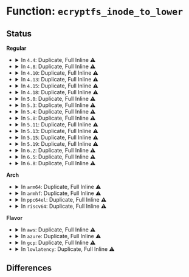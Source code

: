 # Function: <code>ecryptfs_inode_to_lower</code>

## Status
<b>Regular</b>
<ul>
<li>
<details>
<summary>In <code>4.4</code>: Duplicate, Full Inline ⚠️</summary>

**Collision:** Static Duplication

**Inline:** Full

**Transformation:** False

**Instances:**

```
In fs/ecryptfs/dentry.c (0)
Location: fs/ecryptfs/ecryptfs_kernel.h:461
Inline: True
```
```
In fs/ecryptfs/file.c (0)
Location: fs/ecryptfs/ecryptfs_kernel.h:461
Inline: True
```
```
In fs/ecryptfs/inode.c (ffffffff81301a10)
Location: fs/ecryptfs/ecryptfs_kernel.h:461
Inline: True
Inline callers:
  - fs/ecryptfs/inode.c:ecryptfs_do_unlink
  - fs/ecryptfs/inode.c:ecryptfs_setattr
```
```
In fs/ecryptfs/super.c (0)
Location: fs/ecryptfs/ecryptfs_kernel.h:461
Inline: True
```
```
In fs/ecryptfs/mmap.c (ffffffff81303da5)
Location: fs/ecryptfs/ecryptfs_kernel.h:461
Inline: True
Inline callers:
  - fs/ecryptfs/mmap.c:ecryptfs_bmap
```
```
In fs/ecryptfs/crypto.c (0)
Location: fs/ecryptfs/ecryptfs_kernel.h:461
Inline: True
```
</details>
</li>
<li>
<details>
<summary>In <code>4.8</code>: Duplicate, Full Inline ⚠️</summary>

**Collision:** Static Duplication

**Inline:** Full

**Transformation:** False

**Instances:**

```
In fs/ecryptfs/dentry.c (0)
Location: fs/ecryptfs/ecryptfs_kernel.h:460
Inline: True
```
```
In fs/ecryptfs/file.c (0)
Location: fs/ecryptfs/ecryptfs_kernel.h:460
Inline: True
```
```
In fs/ecryptfs/inode.c (ffffffff81336316)
Location: fs/ecryptfs/ecryptfs_kernel.h:460
Inline: True
Inline callers:
  - fs/ecryptfs/inode.c:ecryptfs_setattr
  - fs/ecryptfs/inode.c:ecryptfs_do_unlink
```
```
In fs/ecryptfs/super.c (0)
Location: fs/ecryptfs/ecryptfs_kernel.h:460
Inline: True
```
```
In fs/ecryptfs/mmap.c (ffffffff81337d85)
Location: fs/ecryptfs/ecryptfs_kernel.h:460
Inline: True
Inline callers:
  - fs/ecryptfs/mmap.c:ecryptfs_bmap
```
```
In fs/ecryptfs/crypto.c (0)
Location: fs/ecryptfs/ecryptfs_kernel.h:460
Inline: True
```
</details>
</li>
<li>
<details>
<summary>In <code>4.10</code>: Duplicate, Full Inline ⚠️</summary>

**Collision:** Static Duplication

**Inline:** Full

**Transformation:** False

**Instances:**

```
In fs/ecryptfs/dentry.c (0)
Location: fs/ecryptfs/ecryptfs_kernel.h:460
Inline: True
```
```
In fs/ecryptfs/file.c (0)
Location: fs/ecryptfs/ecryptfs_kernel.h:460
Inline: True
```
```
In fs/ecryptfs/inode.c (ffffffff8134bfd6)
Location: fs/ecryptfs/ecryptfs_kernel.h:460
Inline: True
Inline callers:
  - fs/ecryptfs/inode.c:ecryptfs_setattr
  - fs/ecryptfs/inode.c:ecryptfs_do_unlink
```
```
In fs/ecryptfs/super.c (0)
Location: fs/ecryptfs/ecryptfs_kernel.h:460
Inline: True
```
```
In fs/ecryptfs/mmap.c (ffffffff8134db55)
Location: fs/ecryptfs/ecryptfs_kernel.h:460
Inline: True
Inline callers:
  - fs/ecryptfs/mmap.c:ecryptfs_bmap
```
```
In fs/ecryptfs/crypto.c (0)
Location: fs/ecryptfs/ecryptfs_kernel.h:460
Inline: True
```
</details>
</li>
<li>
<details>
<summary>In <code>4.13</code>: Duplicate, Full Inline ⚠️</summary>

**Collision:** Static Duplication

**Inline:** Full

**Transformation:** False

**Instances:**

```
In fs/ecryptfs/dentry.c (0)
Location: fs/ecryptfs/ecryptfs_kernel.h:459
Inline: True
```
```
In fs/ecryptfs/file.c (0)
Location: fs/ecryptfs/ecryptfs_kernel.h:459
Inline: True
```
```
In fs/ecryptfs/inode.c (ffffffff81360b36)
Location: fs/ecryptfs/ecryptfs_kernel.h:459
Inline: True
Inline callers:
  - fs/ecryptfs/inode.c:ecryptfs_setattr
  - fs/ecryptfs/inode.c:ecryptfs_do_unlink
```
```
In fs/ecryptfs/super.c (0)
Location: fs/ecryptfs/ecryptfs_kernel.h:459
Inline: True
```
```
In fs/ecryptfs/mmap.c (ffffffff81362745)
Location: fs/ecryptfs/ecryptfs_kernel.h:459
Inline: True
Inline callers:
  - fs/ecryptfs/mmap.c:ecryptfs_bmap
```
```
In fs/ecryptfs/crypto.c (0)
Location: fs/ecryptfs/ecryptfs_kernel.h:459
Inline: True
```
</details>
</li>
<li>
<details>
<summary>In <code>4.15</code>: Duplicate, Full Inline ⚠️</summary>

**Collision:** Static Duplication

**Inline:** Full

**Transformation:** False

**Instances:**

```
In fs/ecryptfs/dentry.c (0)
Location: fs/ecryptfs/ecryptfs_kernel.h:476
Inline: True
```
```
In fs/ecryptfs/file.c (0)
Location: fs/ecryptfs/ecryptfs_kernel.h:476
Inline: True
```
```
In fs/ecryptfs/inode.c (ffffffff81385806)
Location: fs/ecryptfs/ecryptfs_kernel.h:476
Inline: True
Inline callers:
  - fs/ecryptfs/inode.c:ecryptfs_setattr
  - fs/ecryptfs/inode.c:ecryptfs_do_unlink
```
```
In fs/ecryptfs/super.c (0)
Location: fs/ecryptfs/ecryptfs_kernel.h:476
Inline: True
```
```
In fs/ecryptfs/mmap.c (ffffffff813873c5)
Location: fs/ecryptfs/ecryptfs_kernel.h:476
Inline: True
Inline callers:
  - fs/ecryptfs/mmap.c:ecryptfs_bmap
```
```
In fs/ecryptfs/crypto.c (0)
Location: fs/ecryptfs/ecryptfs_kernel.h:476
Inline: True
```
</details>
</li>
<li>
<details>
<summary>In <code>4.18</code>: Duplicate, Full Inline ⚠️</summary>

**Collision:** Static Duplication

**Inline:** Full

**Transformation:** False

**Instances:**

```
In fs/ecryptfs/dentry.c (ffffffff813b2f41)
Location: fs/ecryptfs/ecryptfs_kernel.h:476
Inline: True
Inline callers:
  - fs/ecryptfs/dentry.c:ecryptfs_d_revalidate
```
```
In fs/ecryptfs/file.c (ffffffff813b3468)
Location: fs/ecryptfs/ecryptfs_kernel.h:476
Inline: True
Inline callers:
  - fs/ecryptfs/file.c:ecryptfs_open
```
```
In fs/ecryptfs/inode.c (ffffffff813b52a5)
Location: fs/ecryptfs/ecryptfs_kernel.h:476
Inline: True
Inline callers:
  - fs/ecryptfs/inode.c:ecryptfs_xattr_get
  - fs/ecryptfs/inode.c:ecryptfs_getattr
  - fs/ecryptfs/inode.c:ecryptfs_setattr
  - fs/ecryptfs/inode.c:ecryptfs_permission
  - fs/ecryptfs/inode.c:ecryptfs_rename
  - fs/ecryptfs/inode.c:ecryptfs_link
  - fs/ecryptfs/inode.c:ecryptfs_do_unlink
  - fs/ecryptfs/inode.c:ecryptfs_do_unlink
  - fs/ecryptfs/inode.c:ecryptfs_inode_test
```
```
In fs/ecryptfs/super.c (ffffffff813b6081)
Location: fs/ecryptfs/ecryptfs_kernel.h:476
Inline: True
Inline callers:
  - fs/ecryptfs/super.c:ecryptfs_evict_inode
```
```
In fs/ecryptfs/mmap.c (ffffffff813b61f5)
Location: fs/ecryptfs/ecryptfs_kernel.h:476
Inline: True
Inline callers:
  - fs/ecryptfs/mmap.c:ecryptfs_bmap
  - fs/ecryptfs/mmap.c:ecryptfs_write_end
```
```
In fs/ecryptfs/crypto.c (ffffffff813b8f58)
Location: fs/ecryptfs/ecryptfs_kernel.h:476
Inline: True
Inline callers:
  - fs/ecryptfs/crypto.c:ecryptfs_read_and_validate_xattr_region
  - fs/ecryptfs/crypto.c:ecryptfs_read_and_validate_xattr_region
  - fs/ecryptfs/crypto.c:ecryptfs_read_xattr_region
  - fs/ecryptfs/crypto.c:ecryptfs_read_and_validate_header_region
```
</details>
</li>
<li>
<details>
<summary>In <code>5.0</code>: Duplicate, Full Inline ⚠️</summary>

**Collision:** Static Duplication

**Inline:** Full

**Transformation:** False

**Instances:**

```
In fs/ecryptfs/dentry.c (ffffffff813cc421)
Location: fs/ecryptfs/ecryptfs_kernel.h:476
Inline: True
Inline callers:
  - fs/ecryptfs/dentry.c:ecryptfs_d_revalidate
```
```
In fs/ecryptfs/file.c (ffffffff813cc948)
Location: fs/ecryptfs/ecryptfs_kernel.h:476
Inline: True
Inline callers:
  - fs/ecryptfs/file.c:ecryptfs_open
```
```
In fs/ecryptfs/inode.c (ffffffff813ce7c5)
Location: fs/ecryptfs/ecryptfs_kernel.h:476
Inline: True
Inline callers:
  - fs/ecryptfs/inode.c:ecryptfs_xattr_get
  - fs/ecryptfs/inode.c:ecryptfs_getattr
  - fs/ecryptfs/inode.c:ecryptfs_setattr
  - fs/ecryptfs/inode.c:ecryptfs_permission
  - fs/ecryptfs/inode.c:ecryptfs_rename
  - fs/ecryptfs/inode.c:ecryptfs_link
  - fs/ecryptfs/inode.c:ecryptfs_do_unlink
  - fs/ecryptfs/inode.c:ecryptfs_do_unlink
  - fs/ecryptfs/inode.c:ecryptfs_inode_test
```
```
In fs/ecryptfs/super.c (ffffffff813cf5e1)
Location: fs/ecryptfs/ecryptfs_kernel.h:476
Inline: True
Inline callers:
  - fs/ecryptfs/super.c:ecryptfs_evict_inode
```
```
In fs/ecryptfs/mmap.c (ffffffff813cf745)
Location: fs/ecryptfs/ecryptfs_kernel.h:476
Inline: True
Inline callers:
  - fs/ecryptfs/mmap.c:ecryptfs_bmap
  - fs/ecryptfs/mmap.c:ecryptfs_write_end
```
```
In fs/ecryptfs/crypto.c (ffffffff813d24c8)
Location: fs/ecryptfs/ecryptfs_kernel.h:476
Inline: True
Inline callers:
  - fs/ecryptfs/crypto.c:ecryptfs_read_and_validate_xattr_region
  - fs/ecryptfs/crypto.c:ecryptfs_read_and_validate_xattr_region
  - fs/ecryptfs/crypto.c:ecryptfs_read_xattr_region
  - fs/ecryptfs/crypto.c:ecryptfs_read_and_validate_header_region
```
</details>
</li>
<li>
<details>
<summary>In <code>5.3</code>: Duplicate, Full Inline ⚠️</summary>

**Collision:** Static Duplication

**Inline:** Full

**Transformation:** False

**Instances:**

```
In fs/ecryptfs/dentry.c (ffffffff813f6f91)
Location: fs/ecryptfs/ecryptfs_kernel.h:462
Inline: True
Inline callers:
  - fs/ecryptfs/dentry.c:ecryptfs_d_revalidate
```
```
In fs/ecryptfs/file.c (ffffffff813f74b3)
Location: fs/ecryptfs/ecryptfs_kernel.h:462
Inline: True
Inline callers:
  - fs/ecryptfs/file.c:ecryptfs_open
```
```
In fs/ecryptfs/inode.c (ffffffff813f9315)
Location: fs/ecryptfs/ecryptfs_kernel.h:462
Inline: True
Inline callers:
  - fs/ecryptfs/inode.c:ecryptfs_xattr_get
  - fs/ecryptfs/inode.c:ecryptfs_getattr
  - fs/ecryptfs/inode.c:ecryptfs_setattr
  - fs/ecryptfs/inode.c:ecryptfs_permission
  - fs/ecryptfs/inode.c:ecryptfs_rename
  - fs/ecryptfs/inode.c:ecryptfs_link
  - fs/ecryptfs/inode.c:ecryptfs_do_unlink
  - fs/ecryptfs/inode.c:ecryptfs_do_unlink
  - fs/ecryptfs/inode.c:ecryptfs_inode_test
```
```
In fs/ecryptfs/super.c (ffffffff813fa1b1)
Location: fs/ecryptfs/ecryptfs_kernel.h:462
Inline: True
Inline callers:
  - fs/ecryptfs/super.c:ecryptfs_evict_inode
```
```
In fs/ecryptfs/mmap.c (ffffffff813fa315)
Location: fs/ecryptfs/ecryptfs_kernel.h:462
Inline: True
Inline callers:
  - fs/ecryptfs/mmap.c:ecryptfs_bmap
  - fs/ecryptfs/mmap.c:ecryptfs_write_end
```
```
In fs/ecryptfs/crypto.c (ffffffff813fcf68)
Location: fs/ecryptfs/ecryptfs_kernel.h:462
Inline: True
Inline callers:
  - fs/ecryptfs/crypto.c:ecryptfs_read_and_validate_xattr_region
  - fs/ecryptfs/crypto.c:ecryptfs_read_and_validate_xattr_region
  - fs/ecryptfs/crypto.c:ecryptfs_read_xattr_region
  - fs/ecryptfs/crypto.c:ecryptfs_read_and_validate_header_region
```
</details>
</li>
<li>
<details>
<summary>In <code>5.4</code>: Duplicate, Full Inline ⚠️</summary>

**Collision:** Static Duplication

**Inline:** Full

**Transformation:** False

**Instances:**

```
In fs/ecryptfs/dentry.c (ffffffff81410e61)
Location: fs/ecryptfs/ecryptfs_kernel.h:462
Inline: True
Inline callers:
  - fs/ecryptfs/dentry.c:ecryptfs_d_revalidate
```
```
In fs/ecryptfs/file.c (ffffffff81411383)
Location: fs/ecryptfs/ecryptfs_kernel.h:462
Inline: True
Inline callers:
  - fs/ecryptfs/file.c:ecryptfs_open
```
```
In fs/ecryptfs/inode.c (ffffffff81413175)
Location: fs/ecryptfs/ecryptfs_kernel.h:462
Inline: True
Inline callers:
  - fs/ecryptfs/inode.c:ecryptfs_xattr_get
  - fs/ecryptfs/inode.c:ecryptfs_getattr
  - fs/ecryptfs/inode.c:ecryptfs_setattr
  - fs/ecryptfs/inode.c:ecryptfs_permission
  - fs/ecryptfs/inode.c:ecryptfs_rename
  - fs/ecryptfs/inode.c:ecryptfs_link
  - fs/ecryptfs/inode.c:ecryptfs_do_unlink
  - fs/ecryptfs/inode.c:ecryptfs_inode_test
```
```
In fs/ecryptfs/super.c (ffffffff81414081)
Location: fs/ecryptfs/ecryptfs_kernel.h:462
Inline: True
Inline callers:
  - fs/ecryptfs/super.c:ecryptfs_evict_inode
```
```
In fs/ecryptfs/mmap.c (ffffffff814141e5)
Location: fs/ecryptfs/ecryptfs_kernel.h:462
Inline: True
Inline callers:
  - fs/ecryptfs/mmap.c:ecryptfs_bmap
  - fs/ecryptfs/mmap.c:ecryptfs_write_end
```
```
In fs/ecryptfs/crypto.c (ffffffff81416e48)
Location: fs/ecryptfs/ecryptfs_kernel.h:462
Inline: True
Inline callers:
  - fs/ecryptfs/crypto.c:ecryptfs_read_and_validate_xattr_region
  - fs/ecryptfs/crypto.c:ecryptfs_read_and_validate_xattr_region
  - fs/ecryptfs/crypto.c:ecryptfs_read_xattr_region
  - fs/ecryptfs/crypto.c:ecryptfs_read_and_validate_header_region
```
</details>
</li>
<li>
<details>
<summary>In <code>5.8</code>: Duplicate, Full Inline ⚠️</summary>

**Collision:** Static Duplication

**Inline:** Full

**Transformation:** False

**Instances:**

```
In fs/ecryptfs/dentry.c (ffffffff8145edc1)
Location: fs/ecryptfs/ecryptfs_kernel.h:462
Inline: True
Inline callers:
  - fs/ecryptfs/dentry.c:ecryptfs_d_revalidate
```
```
In fs/ecryptfs/file.c (ffffffff8145f2f7)
Location: fs/ecryptfs/ecryptfs_kernel.h:462
Inline: True
Inline callers:
  - fs/ecryptfs/file.c:read_or_initialize_metadata
```
```
In fs/ecryptfs/inode.c (ffffffff814600c5)
Location: fs/ecryptfs/ecryptfs_kernel.h:462
Inline: True
Inline callers:
  - fs/ecryptfs/inode.c:ecryptfs_xattr_get
  - fs/ecryptfs/inode.c:ecryptfs_getattr
  - fs/ecryptfs/inode.c:ecryptfs_setattr
  - fs/ecryptfs/inode.c:ecryptfs_permission
  - fs/ecryptfs/inode.c:ecryptfs_rename
  - fs/ecryptfs/inode.c:ecryptfs_link
  - fs/ecryptfs/inode.c:ecryptfs_do_unlink
  - fs/ecryptfs/inode.c:ecryptfs_inode_test
```
```
In fs/ecryptfs/super.c (ffffffff814622b1)
Location: fs/ecryptfs/ecryptfs_kernel.h:462
Inline: True
Inline callers:
  - fs/ecryptfs/super.c:ecryptfs_evict_inode
```
```
In fs/ecryptfs/mmap.c (ffffffff81462515)
Location: fs/ecryptfs/ecryptfs_kernel.h:462
Inline: True
Inline callers:
  - fs/ecryptfs/mmap.c:ecryptfs_bmap
  - fs/ecryptfs/mmap.c:ecryptfs_write_end
```
```
In fs/ecryptfs/crypto.c (ffffffff81465513)
Location: fs/ecryptfs/ecryptfs_kernel.h:462
Inline: True
Inline callers:
  - fs/ecryptfs/crypto.c:ecryptfs_read_metadata
  - fs/ecryptfs/crypto.c:ecryptfs_read_and_validate_xattr_region
  - fs/ecryptfs/crypto.c:ecryptfs_read_and_validate_xattr_region
  - fs/ecryptfs/crypto.c:ecryptfs_read_and_validate_header_region
```
</details>
</li>
<li>
<details>
<summary>In <code>5.11</code>: Duplicate, Full Inline ⚠️</summary>

**Collision:** Static Duplication

**Inline:** Full

**Transformation:** False

**Instances:**

```
In fs/ecryptfs/dentry.c (ffffffff8147aa61)
Location: fs/ecryptfs/ecryptfs_kernel.h:462
Inline: True
Inline callers:
  - fs/ecryptfs/dentry.c:ecryptfs_d_revalidate
```
```
In fs/ecryptfs/file.c (ffffffff8147af97)
Location: fs/ecryptfs/ecryptfs_kernel.h:462
Inline: True
Inline callers:
  - fs/ecryptfs/file.c:read_or_initialize_metadata
```
```
In fs/ecryptfs/inode.c (ffffffff8147bce5)
Location: fs/ecryptfs/ecryptfs_kernel.h:462
Inline: True
Inline callers:
  - fs/ecryptfs/inode.c:ecryptfs_xattr_get
  - fs/ecryptfs/inode.c:ecryptfs_getattr
  - fs/ecryptfs/inode.c:ecryptfs_setattr
  - fs/ecryptfs/inode.c:ecryptfs_permission
  - fs/ecryptfs/inode.c:ecryptfs_rename
  - fs/ecryptfs/inode.c:ecryptfs_link
  - fs/ecryptfs/inode.c:ecryptfs_do_unlink
  - fs/ecryptfs/inode.c:ecryptfs_inode_test
```
```
In fs/ecryptfs/super.c (ffffffff8147dc01)
Location: fs/ecryptfs/ecryptfs_kernel.h:462
Inline: True
Inline callers:
  - fs/ecryptfs/super.c:ecryptfs_evict_inode
```
```
In fs/ecryptfs/mmap.c (ffffffff8147de65)
Location: fs/ecryptfs/ecryptfs_kernel.h:462
Inline: True
Inline callers:
  - fs/ecryptfs/mmap.c:ecryptfs_bmap
  - fs/ecryptfs/mmap.c:ecryptfs_write_end
```
```
In fs/ecryptfs/crypto.c (ffffffff81480db3)
Location: fs/ecryptfs/ecryptfs_kernel.h:462
Inline: True
Inline callers:
  - fs/ecryptfs/crypto.c:ecryptfs_read_metadata
  - fs/ecryptfs/crypto.c:ecryptfs_read_and_validate_xattr_region
  - fs/ecryptfs/crypto.c:ecryptfs_read_and_validate_xattr_region
  - fs/ecryptfs/crypto.c:ecryptfs_read_and_validate_header_region
```
</details>
</li>
<li>
<details>
<summary>In <code>5.13</code>: Duplicate, Full Inline ⚠️</summary>

**Collision:** Static Duplication

**Inline:** Full

**Transformation:** False

**Instances:**

```
In fs/ecryptfs/dentry.c (ffffffff814804a1)
Location: fs/ecryptfs/ecryptfs_kernel.h:459
Inline: True
Inline callers:
  - fs/ecryptfs/dentry.c:ecryptfs_d_revalidate
```
```
In fs/ecryptfs/file.c (ffffffff81480a83)
Location: fs/ecryptfs/ecryptfs_kernel.h:459
Inline: True
Inline callers:
  - fs/ecryptfs/file.c:ecryptfs_open
```
```
In fs/ecryptfs/inode.c (ffffffff81481575)
Location: fs/ecryptfs/ecryptfs_kernel.h:459
Inline: True
Inline callers:
  - fs/ecryptfs/inode.c:ecryptfs_xattr_get
  - fs/ecryptfs/inode.c:ecryptfs_getattr
  - fs/ecryptfs/inode.c:ecryptfs_setattr
  - fs/ecryptfs/inode.c:ecryptfs_permission
  - fs/ecryptfs/inode.c:ecryptfs_rename
  - fs/ecryptfs/inode.c:ecryptfs_link
  - fs/ecryptfs/inode.c:ecryptfs_do_unlink
  - fs/ecryptfs/inode.c:ecryptfs_inode_test
```
```
In fs/ecryptfs/super.c (ffffffff814837c1)
Location: fs/ecryptfs/ecryptfs_kernel.h:459
Inline: True
Inline callers:
  - fs/ecryptfs/super.c:ecryptfs_evict_inode
```
```
In fs/ecryptfs/mmap.c (ffffffff81483935)
Location: fs/ecryptfs/ecryptfs_kernel.h:459
Inline: True
Inline callers:
  - fs/ecryptfs/mmap.c:ecryptfs_bmap
  - fs/ecryptfs/mmap.c:ecryptfs_write_end
```
```
In fs/ecryptfs/crypto.c (ffffffff814866a3)
Location: fs/ecryptfs/ecryptfs_kernel.h:459
Inline: True
Inline callers:
  - fs/ecryptfs/crypto.c:ecryptfs_read_metadata
  - fs/ecryptfs/crypto.c:ecryptfs_read_and_validate_xattr_region
  - fs/ecryptfs/crypto.c:ecryptfs_read_and_validate_xattr_region
  - fs/ecryptfs/crypto.c:ecryptfs_read_and_validate_header_region
```
</details>
</li>
<li>
<details>
<summary>In <code>5.15</code>: Duplicate, Full Inline ⚠️</summary>

**Collision:** Static Duplication

**Inline:** Full

**Transformation:** False

**Instances:**

```
In fs/ecryptfs/dentry.c (ffffffff814d7d41)
Location: fs/ecryptfs/ecryptfs_kernel.h:459
Inline: True
Inline callers:
  - fs/ecryptfs/dentry.c:ecryptfs_d_revalidate
```
```
In fs/ecryptfs/file.c (ffffffff814d8323)
Location: fs/ecryptfs/ecryptfs_kernel.h:459
Inline: True
Inline callers:
  - fs/ecryptfs/file.c:ecryptfs_open
```
```
In fs/ecryptfs/inode.c (ffffffff814d9335)
Location: fs/ecryptfs/ecryptfs_kernel.h:459
Inline: True
Inline callers:
  - fs/ecryptfs/inode.c:ecryptfs_xattr_get
  - fs/ecryptfs/inode.c:ecryptfs_getattr
  - fs/ecryptfs/inode.c:ecryptfs_setattr
  - fs/ecryptfs/inode.c:ecryptfs_permission
  - fs/ecryptfs/inode.c:ecryptfs_rename
  - fs/ecryptfs/inode.c:ecryptfs_link
  - fs/ecryptfs/inode.c:ecryptfs_do_unlink
  - fs/ecryptfs/inode.c:ecryptfs_inode_test
```
```
In fs/ecryptfs/super.c (ffffffff814daf41)
Location: fs/ecryptfs/ecryptfs_kernel.h:459
Inline: True
Inline callers:
  - fs/ecryptfs/super.c:ecryptfs_evict_inode
```
```
In fs/ecryptfs/mmap.c (ffffffff814db0b5)
Location: fs/ecryptfs/ecryptfs_kernel.h:459
Inline: True
Inline callers:
  - fs/ecryptfs/mmap.c:ecryptfs_bmap
  - fs/ecryptfs/mmap.c:ecryptfs_write_end
```
```
In fs/ecryptfs/crypto.c (ffffffff814dde33)
Location: fs/ecryptfs/ecryptfs_kernel.h:459
Inline: True
Inline callers:
  - fs/ecryptfs/crypto.c:ecryptfs_read_metadata
  - fs/ecryptfs/crypto.c:ecryptfs_read_and_validate_xattr_region
  - fs/ecryptfs/crypto.c:ecryptfs_read_and_validate_xattr_region
  - fs/ecryptfs/crypto.c:ecryptfs_read_and_validate_header_region
```
</details>
</li>
<li>
<details>
<summary>In <code>5.19</code>: Duplicate, Full Inline ⚠️</summary>

**Collision:** Static Duplication

**Inline:** Full

**Transformation:** False

**Instances:**

```
In fs/ecryptfs/dentry.c (ffffffff81565381)
Location: fs/ecryptfs/ecryptfs_kernel.h:459
Inline: True
Inline callers:
  - fs/ecryptfs/dentry.c:ecryptfs_d_revalidate
```
```
In fs/ecryptfs/file.c (ffffffff81565a14)
Location: fs/ecryptfs/ecryptfs_kernel.h:459
Inline: True
Inline callers:
  - fs/ecryptfs/file.c:ecryptfs_open
```
```
In fs/ecryptfs/inode.c (ffffffff81566b45)
Location: fs/ecryptfs/ecryptfs_kernel.h:459
Inline: True
Inline callers:
  - fs/ecryptfs/inode.c:ecryptfs_xattr_get
  - fs/ecryptfs/inode.c:ecryptfs_getattr
  - fs/ecryptfs/inode.c:ecryptfs_setattr
  - fs/ecryptfs/inode.c:ecryptfs_permission
  - fs/ecryptfs/inode.c:ecryptfs_rename
  - fs/ecryptfs/inode.c:ecryptfs_link
  - fs/ecryptfs/inode.c:ecryptfs_do_unlink
  - fs/ecryptfs/inode.c:ecryptfs_inode_test
```
```
In fs/ecryptfs/super.c (ffffffff815688e1)
Location: fs/ecryptfs/ecryptfs_kernel.h:459
Inline: True
Inline callers:
  - fs/ecryptfs/super.c:ecryptfs_evict_inode
```
```
In fs/ecryptfs/mmap.c (ffffffff81568ae5)
Location: fs/ecryptfs/ecryptfs_kernel.h:459
Inline: True
Inline callers:
  - fs/ecryptfs/mmap.c:ecryptfs_bmap
  - fs/ecryptfs/mmap.c:ecryptfs_write_end
```
```
In fs/ecryptfs/crypto.c (ffffffff8156bf45)
Location: fs/ecryptfs/ecryptfs_kernel.h:459
Inline: True
Inline callers:
  - fs/ecryptfs/crypto.c:ecryptfs_read_metadata
  - fs/ecryptfs/crypto.c:ecryptfs_read_and_validate_xattr_region
  - fs/ecryptfs/crypto.c:ecryptfs_read_and_validate_xattr_region
  - fs/ecryptfs/crypto.c:ecryptfs_read_headers_virt
  - fs/ecryptfs/crypto.c:ecryptfs_read_and_validate_header_region
```
</details>
</li>
<li>
<details>
<summary>In <code>6.2</code>: Duplicate, Full Inline ⚠️</summary>

**Collision:** Static Duplication

**Inline:** Full

**Transformation:** False

**Instances:**

```
In fs/ecryptfs/dentry.c (ffffffff81608531)
Location: fs/ecryptfs/ecryptfs_kernel.h:459
Inline: True
Inline callers:
  - fs/ecryptfs/dentry.c:ecryptfs_d_revalidate
```
```
In fs/ecryptfs/file.c (ffffffff81608ca4)
Location: fs/ecryptfs/ecryptfs_kernel.h:459
Inline: True
Inline callers:
  - fs/ecryptfs/file.c:ecryptfs_open
```
```
In fs/ecryptfs/inode.c (ffffffff8160a115)
Location: fs/ecryptfs/ecryptfs_kernel.h:459
Inline: True
Inline callers:
  - fs/ecryptfs/inode.c:ecryptfs_xattr_get
  - fs/ecryptfs/inode.c:ecryptfs_getattr
  - fs/ecryptfs/inode.c:ecryptfs_setattr
  - fs/ecryptfs/inode.c:ecryptfs_permission
  - fs/ecryptfs/inode.c:ecryptfs_rename
  - fs/ecryptfs/inode.c:ecryptfs_link
  - fs/ecryptfs/inode.c:ecryptfs_do_unlink
  - fs/ecryptfs/inode.c:ecryptfs_inode_test
```
```
In fs/ecryptfs/super.c (ffffffff8160c221)
Location: fs/ecryptfs/ecryptfs_kernel.h:459
Inline: True
Inline callers:
  - fs/ecryptfs/super.c:ecryptfs_evict_inode
```
```
In fs/ecryptfs/mmap.c (ffffffff8160c405)
Location: fs/ecryptfs/ecryptfs_kernel.h:459
Inline: True
Inline callers:
  - fs/ecryptfs/mmap.c:ecryptfs_bmap
  - fs/ecryptfs/mmap.c:ecryptfs_write_end
```
```
In fs/ecryptfs/crypto.c (ffffffff81610075)
Location: fs/ecryptfs/ecryptfs_kernel.h:459
Inline: True
Inline callers:
  - fs/ecryptfs/crypto.c:ecryptfs_read_metadata
  - fs/ecryptfs/crypto.c:ecryptfs_read_and_validate_xattr_region
  - fs/ecryptfs/crypto.c:ecryptfs_read_and_validate_xattr_region
  - fs/ecryptfs/crypto.c:ecryptfs_read_headers_virt
  - fs/ecryptfs/crypto.c:ecryptfs_read_and_validate_header_region
```
</details>
</li>
<li>
<details>
<summary>In <code>6.5</code>: Duplicate, Full Inline ⚠️</summary>

**Collision:** Static Duplication

**Inline:** Full

**Transformation:** False

**Instances:**

```
In fs/ecryptfs/dentry.c (ffffffff81640371)
Location: fs/ecryptfs/ecryptfs_kernel.h:459
Inline: True
Inline callers:
  - fs/ecryptfs/dentry.c:ecryptfs_d_revalidate
```
```
In fs/ecryptfs/file.c (ffffffff81640b05)
Location: fs/ecryptfs/ecryptfs_kernel.h:459
Inline: True
Inline callers:
  - fs/ecryptfs/file.c:ecryptfs_open
```
```
In fs/ecryptfs/inode.c (ffffffff81641fd5)
Location: fs/ecryptfs/ecryptfs_kernel.h:459
Inline: True
Inline callers:
  - fs/ecryptfs/inode.c:ecryptfs_xattr_get
  - fs/ecryptfs/inode.c:ecryptfs_getattr
  - fs/ecryptfs/inode.c:ecryptfs_setattr
  - fs/ecryptfs/inode.c:ecryptfs_permission
  - fs/ecryptfs/inode.c:ecryptfs_rename
  - fs/ecryptfs/inode.c:ecryptfs_link
  - fs/ecryptfs/inode.c:ecryptfs_do_unlink
  - fs/ecryptfs/inode.c:ecryptfs_inode_test
```
```
In fs/ecryptfs/super.c (ffffffff81644111)
Location: fs/ecryptfs/ecryptfs_kernel.h:459
Inline: True
Inline callers:
  - fs/ecryptfs/super.c:ecryptfs_evict_inode
```
```
In fs/ecryptfs/mmap.c (ffffffff816442f5)
Location: fs/ecryptfs/ecryptfs_kernel.h:459
Inline: True
Inline callers:
  - fs/ecryptfs/mmap.c:ecryptfs_bmap
  - fs/ecryptfs/mmap.c:ecryptfs_write_end
```
```
In fs/ecryptfs/crypto.c (ffffffff81647f05)
Location: fs/ecryptfs/ecryptfs_kernel.h:459
Inline: True
Inline callers:
  - fs/ecryptfs/crypto.c:ecryptfs_read_metadata
  - fs/ecryptfs/crypto.c:ecryptfs_read_and_validate_xattr_region
  - fs/ecryptfs/crypto.c:ecryptfs_read_and_validate_xattr_region
  - fs/ecryptfs/crypto.c:ecryptfs_read_headers_virt
  - fs/ecryptfs/crypto.c:ecryptfs_read_and_validate_header_region
```
</details>
</li>
<li>
<details>
<summary>In <code>6.8</code>: Duplicate, Full Inline ⚠️</summary>

**Collision:** Static Duplication

**Inline:** Full

**Transformation:** False

**Instances:**

```
In fs/ecryptfs/dentry.c (ffffffff81679924)
Location: fs/ecryptfs/ecryptfs_kernel.h:459
Inline: True
Inline callers:
  - fs/ecryptfs/dentry.c:ecryptfs_d_revalidate
```
```
In fs/ecryptfs/file.c (ffffffff8167a0b5)
Location: fs/ecryptfs/ecryptfs_kernel.h:459
Inline: True
Inline callers:
  - fs/ecryptfs/file.c:ecryptfs_open
```
```
In fs/ecryptfs/inode.c (ffffffff8167b5f5)
Location: fs/ecryptfs/ecryptfs_kernel.h:459
Inline: True
Inline callers:
  - fs/ecryptfs/inode.c:ecryptfs_xattr_get
  - fs/ecryptfs/inode.c:ecryptfs_getattr
  - fs/ecryptfs/inode.c:ecryptfs_setattr
  - fs/ecryptfs/inode.c:ecryptfs_permission
  - fs/ecryptfs/inode.c:ecryptfs_rename
  - fs/ecryptfs/inode.c:ecryptfs_link
  - fs/ecryptfs/inode.c:ecryptfs_do_unlink
  - fs/ecryptfs/inode.c:ecryptfs_inode_test
```
```
In fs/ecryptfs/super.c (ffffffff8167d6a1)
Location: fs/ecryptfs/ecryptfs_kernel.h:459
Inline: True
Inline callers:
  - fs/ecryptfs/super.c:ecryptfs_evict_inode
```
```
In fs/ecryptfs/mmap.c (ffffffff8167d895)
Location: fs/ecryptfs/ecryptfs_kernel.h:459
Inline: True
Inline callers:
  - fs/ecryptfs/mmap.c:ecryptfs_bmap
  - fs/ecryptfs/mmap.c:ecryptfs_write_end
```
```
In fs/ecryptfs/crypto.c (ffffffff816813b5)
Location: fs/ecryptfs/ecryptfs_kernel.h:459
Inline: True
Inline callers:
  - fs/ecryptfs/crypto.c:ecryptfs_read_metadata
  - fs/ecryptfs/crypto.c:ecryptfs_read_and_validate_xattr_region
  - fs/ecryptfs/crypto.c:ecryptfs_read_and_validate_xattr_region
  - fs/ecryptfs/crypto.c:ecryptfs_read_headers_virt
  - fs/ecryptfs/crypto.c:ecryptfs_read_and_validate_header_region
```
</details>
</li>
</ul>
<b>Arch</b>
<ul>
<li>
<details>
<summary>In <code>arm64</code>: Duplicate, Full Inline ⚠️</summary>

**Collision:** Static Duplication

**Inline:** Full

**Transformation:** False

**Instances:**

```
In fs/ecryptfs/dentry.c (ffff8000104f1ff0)
Location: fs/ecryptfs/ecryptfs_kernel.h:462
Inline: True
Inline callers:
  - fs/ecryptfs/dentry.c:ecryptfs_d_revalidate
```
```
In fs/ecryptfs/file.c (ffff8000104f2624)
Location: fs/ecryptfs/ecryptfs_kernel.h:462
Inline: True
Inline callers:
  - fs/ecryptfs/file.c:ecryptfs_open
```
```
In fs/ecryptfs/inode.c (ffff8000104f4660)
Location: fs/ecryptfs/ecryptfs_kernel.h:462
Inline: True
Inline callers:
  - fs/ecryptfs/inode.c:ecryptfs_xattr_get
  - fs/ecryptfs/inode.c:ecryptfs_getattr
  - fs/ecryptfs/inode.c:ecryptfs_setattr
  - fs/ecryptfs/inode.c:ecryptfs_permission
  - fs/ecryptfs/inode.c:ecryptfs_rename
  - fs/ecryptfs/inode.c:ecryptfs_link
  - fs/ecryptfs/inode.c:ecryptfs_do_unlink
  - fs/ecryptfs/inode.c:ecryptfs_inode_test
```
```
In fs/ecryptfs/super.c (ffff8000104f54e8)
Location: fs/ecryptfs/ecryptfs_kernel.h:462
Inline: True
Inline callers:
  - fs/ecryptfs/super.c:ecryptfs_evict_inode
```
```
In fs/ecryptfs/mmap.c (ffff8000104f569c)
Location: fs/ecryptfs/ecryptfs_kernel.h:462
Inline: True
Inline callers:
  - fs/ecryptfs/mmap.c:ecryptfs_bmap
  - fs/ecryptfs/mmap.c:ecryptfs_write_end
```
```
In fs/ecryptfs/crypto.c (ffff8000104f8868)
Location: fs/ecryptfs/ecryptfs_kernel.h:462
Inline: True
Inline callers:
  - fs/ecryptfs/crypto.c:ecryptfs_read_and_validate_xattr_region
  - fs/ecryptfs/crypto.c:ecryptfs_read_xattr_region
  - fs/ecryptfs/crypto.c:ecryptfs_i_size_init
```
</details>
</li>
<li>
<details>
<summary>In <code>armhf</code>: Duplicate, Full Inline ⚠️</summary>

**Collision:** Static Duplication

**Inline:** Full

**Transformation:** False

**Instances:**

```
In fs/ecryptfs/dentry.c (c06af9b8)
Location: fs/ecryptfs/ecryptfs_kernel.h:462
Inline: True
Inline callers:
  - fs/ecryptfs/dentry.c:ecryptfs_d_revalidate
```
```
In fs/ecryptfs/file.c (c06b0050)
Location: fs/ecryptfs/ecryptfs_kernel.h:462
Inline: True
Inline callers:
  - fs/ecryptfs/file.c:ecryptfs_open
```
```
In fs/ecryptfs/inode.c (c06b2038)
Location: fs/ecryptfs/ecryptfs_kernel.h:462
Inline: True
Inline callers:
  - fs/ecryptfs/inode.c:ecryptfs_xattr_get
  - fs/ecryptfs/inode.c:ecryptfs_getattr
  - fs/ecryptfs/inode.c:ecryptfs_setattr
  - fs/ecryptfs/inode.c:ecryptfs_permission
  - fs/ecryptfs/inode.c:ecryptfs_rename
  - fs/ecryptfs/inode.c:ecryptfs_link
  - fs/ecryptfs/inode.c:ecryptfs_do_unlink
  - fs/ecryptfs/inode.c:ecryptfs_inode_test
```
```
In fs/ecryptfs/super.c (c06b2d84)
Location: fs/ecryptfs/ecryptfs_kernel.h:462
Inline: True
Inline callers:
  - fs/ecryptfs/super.c:ecryptfs_evict_inode
```
```
In fs/ecryptfs/mmap.c (c06b2eec)
Location: fs/ecryptfs/ecryptfs_kernel.h:462
Inline: True
Inline callers:
  - fs/ecryptfs/mmap.c:ecryptfs_bmap
  - fs/ecryptfs/mmap.c:ecryptfs_write_end
```
```
In fs/ecryptfs/crypto.c (c06b6140)
Location: fs/ecryptfs/ecryptfs_kernel.h:462
Inline: True
Inline callers:
  - fs/ecryptfs/crypto.c:ecryptfs_read_and_validate_xattr_region
  - fs/ecryptfs/crypto.c:ecryptfs_read_xattr_region
  - fs/ecryptfs/crypto.c:ecryptfs_i_size_init
```
</details>
</li>
<li>
<details>
<summary>In <code>ppc64el</code>: Duplicate, Full Inline ⚠️</summary>

**Collision:** Static Duplication

**Inline:** Full

**Transformation:** False

**Instances:**

```
In fs/ecryptfs/dentry.c (c000000000631a88)
Location: fs/ecryptfs/ecryptfs_kernel.h:462
Inline: True
Inline callers:
  - fs/ecryptfs/dentry.c:ecryptfs_d_revalidate
```
```
In fs/ecryptfs/file.c (c00000000063225c)
Location: fs/ecryptfs/ecryptfs_kernel.h:462
Inline: True
Inline callers:
  - fs/ecryptfs/file.c:ecryptfs_open
```
```
In fs/ecryptfs/inode.c (c000000000634dec)
Location: fs/ecryptfs/ecryptfs_kernel.h:462
Inline: True
Inline callers:
  - fs/ecryptfs/inode.c:ecryptfs_xattr_get
  - fs/ecryptfs/inode.c:ecryptfs_getattr
  - fs/ecryptfs/inode.c:ecryptfs_setattr
  - fs/ecryptfs/inode.c:ecryptfs_permission
  - fs/ecryptfs/inode.c:ecryptfs_rename
  - fs/ecryptfs/inode.c:ecryptfs_link
  - fs/ecryptfs/inode.c:ecryptfs_do_unlink
  - fs/ecryptfs/inode.c:ecryptfs_inode_test
```
```
In fs/ecryptfs/super.c (c000000000635f8c)
Location: fs/ecryptfs/ecryptfs_kernel.h:462
Inline: True
Inline callers:
  - fs/ecryptfs/super.c:ecryptfs_evict_inode
```
```
In fs/ecryptfs/mmap.c (c000000000636200)
Location: fs/ecryptfs/ecryptfs_kernel.h:462
Inline: True
Inline callers:
  - fs/ecryptfs/mmap.c:ecryptfs_bmap
  - fs/ecryptfs/mmap.c:ecryptfs_write_end
```
```
In fs/ecryptfs/crypto.c (c00000000063a504)
Location: fs/ecryptfs/ecryptfs_kernel.h:462
Inline: True
Inline callers:
  - fs/ecryptfs/crypto.c:ecryptfs_read_and_validate_xattr_region
  - fs/ecryptfs/crypto.c:ecryptfs_read_and_validate_xattr_region
  - fs/ecryptfs/crypto.c:ecryptfs_read_xattr_region
  - fs/ecryptfs/crypto.c:ecryptfs_read_and_validate_header_region
```
</details>
</li>
<li>
<details>
<summary>In <code>riscv64</code>: Duplicate, Full Inline ⚠️</summary>

**Collision:** Static Duplication

**Inline:** Full

**Transformation:** False

**Instances:**

```
In fs/ecryptfs/dentry.c (ffffffe00036190e)
Location: fs/ecryptfs/ecryptfs_kernel.h:462
Inline: True
Inline callers:
  - fs/ecryptfs/dentry.c:ecryptfs_d_revalidate
```
```
In fs/ecryptfs/file.c (ffffffe000361d68)
Location: fs/ecryptfs/ecryptfs_kernel.h:462
Inline: True
Inline callers:
  - fs/ecryptfs/file.c:ecryptfs_open
```
```
In fs/ecryptfs/inode.c (ffffffe00036393e)
Location: fs/ecryptfs/ecryptfs_kernel.h:462
Inline: True
Inline callers:
  - fs/ecryptfs/inode.c:ecryptfs_xattr_get
  - fs/ecryptfs/inode.c:ecryptfs_getattr
  - fs/ecryptfs/inode.c:ecryptfs_setattr
  - fs/ecryptfs/inode.c:ecryptfs_permission
  - fs/ecryptfs/inode.c:ecryptfs_rename
  - fs/ecryptfs/inode.c:ecryptfs_link
  - fs/ecryptfs/inode.c:ecryptfs_do_unlink
  - fs/ecryptfs/inode.c:ecryptfs_inode_test
```
```
In fs/ecryptfs/super.c (ffffffe0003644ee)
Location: fs/ecryptfs/ecryptfs_kernel.h:462
Inline: True
Inline callers:
  - fs/ecryptfs/super.c:ecryptfs_evict_inode
```
```
In fs/ecryptfs/mmap.c (ffffffe000364676)
Location: fs/ecryptfs/ecryptfs_kernel.h:462
Inline: True
Inline callers:
  - fs/ecryptfs/mmap.c:ecryptfs_bmap
  - fs/ecryptfs/mmap.c:ecryptfs_write_end
```
```
In fs/ecryptfs/crypto.c (ffffffe00036717c)
Location: fs/ecryptfs/ecryptfs_kernel.h:462
Inline: True
Inline callers:
  - fs/ecryptfs/crypto.c:ecryptfs_read_and_validate_xattr_region
  - fs/ecryptfs/crypto.c:ecryptfs_read_xattr_region
  - fs/ecryptfs/crypto.c:ecryptfs_i_size_init
```
</details>
</li>
</ul>
<b>Flavor</b>
<ul>
<li>
<details>
<summary>In <code>aws</code>: Duplicate, Full Inline ⚠️</summary>

**Collision:** Static Duplication

**Inline:** Full

**Transformation:** False

**Instances:**

```
In fs/ecryptfs/dentry.c (ffffffff81409441)
Location: fs/ecryptfs/ecryptfs_kernel.h:462
Inline: True
Inline callers:
  - fs/ecryptfs/dentry.c:ecryptfs_d_revalidate
```
```
In fs/ecryptfs/file.c (ffffffff81409963)
Location: fs/ecryptfs/ecryptfs_kernel.h:462
Inline: True
Inline callers:
  - fs/ecryptfs/file.c:ecryptfs_open
```
```
In fs/ecryptfs/inode.c (ffffffff8140b755)
Location: fs/ecryptfs/ecryptfs_kernel.h:462
Inline: True
Inline callers:
  - fs/ecryptfs/inode.c:ecryptfs_xattr_get
  - fs/ecryptfs/inode.c:ecryptfs_getattr
  - fs/ecryptfs/inode.c:ecryptfs_setattr
  - fs/ecryptfs/inode.c:ecryptfs_permission
  - fs/ecryptfs/inode.c:ecryptfs_rename
  - fs/ecryptfs/inode.c:ecryptfs_link
  - fs/ecryptfs/inode.c:ecryptfs_do_unlink
  - fs/ecryptfs/inode.c:ecryptfs_inode_test
```
```
In fs/ecryptfs/super.c (ffffffff8140c661)
Location: fs/ecryptfs/ecryptfs_kernel.h:462
Inline: True
Inline callers:
  - fs/ecryptfs/super.c:ecryptfs_evict_inode
```
```
In fs/ecryptfs/mmap.c (ffffffff8140c7c5)
Location: fs/ecryptfs/ecryptfs_kernel.h:462
Inline: True
Inline callers:
  - fs/ecryptfs/mmap.c:ecryptfs_bmap
  - fs/ecryptfs/mmap.c:ecryptfs_write_end
```
```
In fs/ecryptfs/crypto.c (ffffffff8140f428)
Location: fs/ecryptfs/ecryptfs_kernel.h:462
Inline: True
Inline callers:
  - fs/ecryptfs/crypto.c:ecryptfs_read_and_validate_xattr_region
  - fs/ecryptfs/crypto.c:ecryptfs_read_and_validate_xattr_region
  - fs/ecryptfs/crypto.c:ecryptfs_read_xattr_region
  - fs/ecryptfs/crypto.c:ecryptfs_read_and_validate_header_region
```
</details>
</li>
<li>
<details>
<summary>In <code>azure</code>: Duplicate, Full Inline ⚠️</summary>

**Collision:** Static Duplication

**Inline:** Full

**Transformation:** False

**Instances:**

```
In fs/ecryptfs/dentry.c (ffffffff813f9ec1)
Location: fs/ecryptfs/ecryptfs_kernel.h:462
Inline: True
Inline callers:
  - fs/ecryptfs/dentry.c:ecryptfs_d_revalidate
```
```
In fs/ecryptfs/file.c (ffffffff813fa3e3)
Location: fs/ecryptfs/ecryptfs_kernel.h:462
Inline: True
Inline callers:
  - fs/ecryptfs/file.c:ecryptfs_open
```
```
In fs/ecryptfs/inode.c (ffffffff813fc1d5)
Location: fs/ecryptfs/ecryptfs_kernel.h:462
Inline: True
Inline callers:
  - fs/ecryptfs/inode.c:ecryptfs_xattr_get
  - fs/ecryptfs/inode.c:ecryptfs_getattr
  - fs/ecryptfs/inode.c:ecryptfs_setattr
  - fs/ecryptfs/inode.c:ecryptfs_permission
  - fs/ecryptfs/inode.c:ecryptfs_rename
  - fs/ecryptfs/inode.c:ecryptfs_link
  - fs/ecryptfs/inode.c:ecryptfs_do_unlink
  - fs/ecryptfs/inode.c:ecryptfs_inode_test
```
```
In fs/ecryptfs/super.c (ffffffff813fd0e1)
Location: fs/ecryptfs/ecryptfs_kernel.h:462
Inline: True
Inline callers:
  - fs/ecryptfs/super.c:ecryptfs_evict_inode
```
```
In fs/ecryptfs/mmap.c (ffffffff813fd245)
Location: fs/ecryptfs/ecryptfs_kernel.h:462
Inline: True
Inline callers:
  - fs/ecryptfs/mmap.c:ecryptfs_bmap
  - fs/ecryptfs/mmap.c:ecryptfs_write_end
```
```
In fs/ecryptfs/crypto.c (ffffffff813ffea8)
Location: fs/ecryptfs/ecryptfs_kernel.h:462
Inline: True
Inline callers:
  - fs/ecryptfs/crypto.c:ecryptfs_read_and_validate_xattr_region
  - fs/ecryptfs/crypto.c:ecryptfs_read_and_validate_xattr_region
  - fs/ecryptfs/crypto.c:ecryptfs_read_xattr_region
  - fs/ecryptfs/crypto.c:ecryptfs_read_and_validate_header_region
```
</details>
</li>
<li>
<details>
<summary>In <code>gcp</code>: Duplicate, Full Inline ⚠️</summary>

**Collision:** Static Duplication

**Inline:** Full

**Transformation:** False

**Instances:**

```
In fs/ecryptfs/dentry.c (ffffffff814067c1)
Location: fs/ecryptfs/ecryptfs_kernel.h:462
Inline: True
Inline callers:
  - fs/ecryptfs/dentry.c:ecryptfs_d_revalidate
```
```
In fs/ecryptfs/file.c (ffffffff81406ce3)
Location: fs/ecryptfs/ecryptfs_kernel.h:462
Inline: True
Inline callers:
  - fs/ecryptfs/file.c:ecryptfs_open
```
```
In fs/ecryptfs/inode.c (ffffffff81408ad5)
Location: fs/ecryptfs/ecryptfs_kernel.h:462
Inline: True
Inline callers:
  - fs/ecryptfs/inode.c:ecryptfs_xattr_get
  - fs/ecryptfs/inode.c:ecryptfs_getattr
  - fs/ecryptfs/inode.c:ecryptfs_setattr
  - fs/ecryptfs/inode.c:ecryptfs_permission
  - fs/ecryptfs/inode.c:ecryptfs_rename
  - fs/ecryptfs/inode.c:ecryptfs_link
  - fs/ecryptfs/inode.c:ecryptfs_do_unlink
  - fs/ecryptfs/inode.c:ecryptfs_inode_test
```
```
In fs/ecryptfs/super.c (ffffffff814099e1)
Location: fs/ecryptfs/ecryptfs_kernel.h:462
Inline: True
Inline callers:
  - fs/ecryptfs/super.c:ecryptfs_evict_inode
```
```
In fs/ecryptfs/mmap.c (ffffffff81409b45)
Location: fs/ecryptfs/ecryptfs_kernel.h:462
Inline: True
Inline callers:
  - fs/ecryptfs/mmap.c:ecryptfs_bmap
  - fs/ecryptfs/mmap.c:ecryptfs_write_end
```
```
In fs/ecryptfs/crypto.c (ffffffff8140c7a8)
Location: fs/ecryptfs/ecryptfs_kernel.h:462
Inline: True
Inline callers:
  - fs/ecryptfs/crypto.c:ecryptfs_read_and_validate_xattr_region
  - fs/ecryptfs/crypto.c:ecryptfs_read_and_validate_xattr_region
  - fs/ecryptfs/crypto.c:ecryptfs_read_xattr_region
  - fs/ecryptfs/crypto.c:ecryptfs_read_and_validate_header_region
```
</details>
</li>
<li>
<details>
<summary>In <code>lowlatency</code>: Duplicate, Full Inline ⚠️</summary>

**Collision:** Static Duplication

**Inline:** Full

**Transformation:** False

**Instances:**

```
In fs/ecryptfs/dentry.c (ffffffff8141c481)
Location: fs/ecryptfs/ecryptfs_kernel.h:462
Inline: True
Inline callers:
  - fs/ecryptfs/dentry.c:ecryptfs_d_revalidate
```
```
In fs/ecryptfs/file.c (ffffffff8141c9a3)
Location: fs/ecryptfs/ecryptfs_kernel.h:462
Inline: True
Inline callers:
  - fs/ecryptfs/file.c:ecryptfs_open
```
```
In fs/ecryptfs/inode.c (ffffffff8141e795)
Location: fs/ecryptfs/ecryptfs_kernel.h:462
Inline: True
Inline callers:
  - fs/ecryptfs/inode.c:ecryptfs_xattr_get
  - fs/ecryptfs/inode.c:ecryptfs_getattr
  - fs/ecryptfs/inode.c:ecryptfs_setattr
  - fs/ecryptfs/inode.c:ecryptfs_permission
  - fs/ecryptfs/inode.c:ecryptfs_rename
  - fs/ecryptfs/inode.c:ecryptfs_link
  - fs/ecryptfs/inode.c:ecryptfs_do_unlink
  - fs/ecryptfs/inode.c:ecryptfs_inode_test
```
```
In fs/ecryptfs/super.c (ffffffff8141f6a1)
Location: fs/ecryptfs/ecryptfs_kernel.h:462
Inline: True
Inline callers:
  - fs/ecryptfs/super.c:ecryptfs_evict_inode
```
```
In fs/ecryptfs/mmap.c (ffffffff8141f805)
Location: fs/ecryptfs/ecryptfs_kernel.h:462
Inline: True
Inline callers:
  - fs/ecryptfs/mmap.c:ecryptfs_bmap
  - fs/ecryptfs/mmap.c:ecryptfs_write_end
```
```
In fs/ecryptfs/crypto.c (ffffffff81422428)
Location: fs/ecryptfs/ecryptfs_kernel.h:462
Inline: True
Inline callers:
  - fs/ecryptfs/crypto.c:ecryptfs_read_and_validate_xattr_region
  - fs/ecryptfs/crypto.c:ecryptfs_read_and_validate_xattr_region
  - fs/ecryptfs/crypto.c:ecryptfs_read_xattr_region
  - fs/ecryptfs/crypto.c:ecryptfs_read_and_validate_header_region
```
</details>
</li>
</ul>

## Differences
